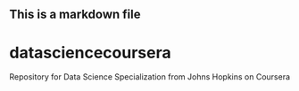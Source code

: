 ## This is a markdown file
datasciencecoursera
===================

Repository for Data Science Specialization from Johns Hopkins on Coursera
